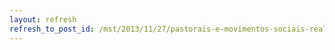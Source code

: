 ```yaml
---
layout: refresh
refresh_to_post_id: /mst/2013/11/27/pastorais-e-movimentos-sociais-realizam-2-tribunal-popular-do-cear
---
```

